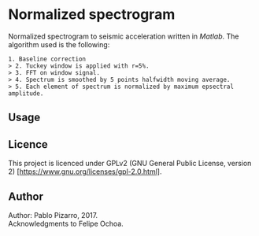 # Normalized spectrogram
Normalized spectrogram to seismic acceleration written in *Matlab*. The algorithm used is the following:

```
1. Baseline correction
> 2. Tuckey window is applied with r=5%.
> 3. FFT on window signal.
> 4. Spectrum is smoothed by 5 points halfwidth moving average.
> 5. Each element of spectrum is normalized by maximum epsectral amplitude.
```


## Usage

## Licence
This project is licenced under GPLv2 (GNU General Public License, version 2) [https://www.gnu.org/licenses/gpl-2.0.html].

## Author
Author: Pablo Pizarro, 2017.<br>
Acknowledgments to Felipe Ochoa.